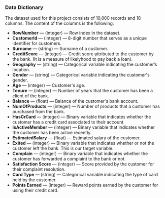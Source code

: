 ### Data Dictionary

The dataset used for this project consists of 10,000 records and 18 columns. 
The content of the columns is the following:
* __RowNumber__ — (integer) — Row index in the dataset.
* __CustomerId__ — (integer) — 8-digit number that serves as a unique identifier for customers.
* __Surname__ — (string) — Surname of a customer.
* __CreditScore__ — (integer) — Credit score attributed to the customer by the bank. (It is a measure of likelyhood to pay back a loan).
* __Geography__ — (string) — Categorical variable indicating the customer’s location.
* __Gender__ — (string) — Categorical variable indicating the customer's gender.
* __Age__ — (integer) — Customer's age.
* __Tenure__ — (integer) — Number of years that the customer has been a client of the bank. 
* __Balance__ — (float) — Balance of the customer's bank account.
* __NumOfProducts__ — (integer) — Number of products that a customer has purchased from the bank.
* __HasCrCard__ — (integer) —  Binary variable that indicates whether the customer has a credit card associated to their account. 
* __IsActiveMember__ — (integer) — Binary variable that indicates whether the customer has been active recently.
* __EstimatedSalary__ — (float) — Estimated salary of the customer.
* __Exited__ — (integer) — Binary variable that indicates whether or not the customer left the bank. This is our target variable. 
* __Complain__ — (integer) — Binary variable that indicates whether the customer has forwarded a complaint to the bank or not.
* __Satisfaction Score__ — (integer) — Score provided by the customer for their complaint resolution.
* __Card Type__ — (string) — Categorical variable indicating the type of card held by the customer.
* __Points Earned__ — (integer) — Reward points earned by the customer for using their credit card.
